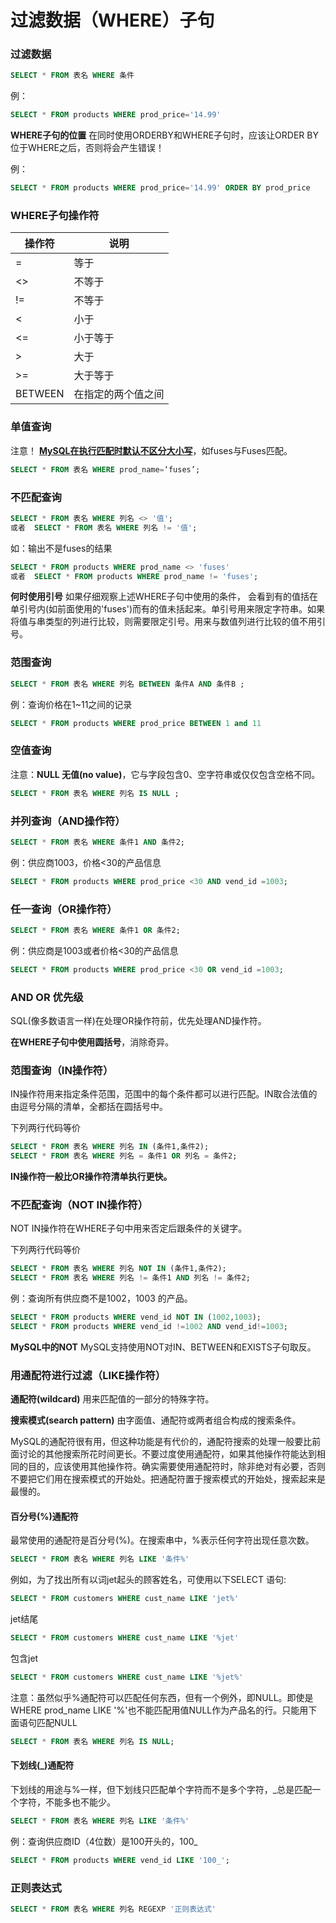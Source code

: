 # 过滤数据（WHERE）子句

### 过滤数据

```sql
SELECT * FROM 表名 WHERE 条件
```
例：

```sql
SELECT * FROM products WHERE prod_price='14.99'
```

**WHERE子句的位置** 在同时使用ORDERBY和WHERE子句时，应该让ORDER BY位于WHERE之后，否则将会产生错误！

例：

```sql
SELECT * FROM products WHERE prod_price='14.99' ORDER BY prod_price
```



### WHERE子句操作符

| 操作符  | 说明               |
| ------- | ------------------ |
| =       | 等于               |
| <>      | 不等于             |
| !=      | 不等于             |
| <       | 小于               |
| <=      | 小于等于           |
| >       | 大于               |
| >=      | 大于等于           |
| BETWEEN | 在指定的两个值之间 |



### 单值查询

注意！ **<u>MySQL在执行匹配时默认不区分大小写</u>**，如fuses与Fuses匹配。

```sql
SELECT * FROM 表名 WHERE prod_name=‘fuses’;
```



### 不匹配查询

```sql
SELECT * FROM 表名 WHERE 列名 <> '值'; 
或者	SELECT * FROM 表名 WHERE 列名 != '值'; 
```

如：输出不是fuses的结果

```sql
SELECT * FROM products WHERE prod_name <> 'fuses' 
或者	SELECT * FROM products WHERE prod_name != 'fuses';
```

**何时使用引号** 如果仔细观察上述WHERE子句中使用的条件， 会看到有的值括在单引号内(如前面使用的'fuses')而有的值未括起来。单引号用来限定字符串。如果将值与串类型的列进行比较，则需要限定引号。用来与数值列进行比较的值不用引号。

### 范围查询

```sql
SELECT * FROM 表名 WHERE 列名 BETWEEN 条件A AND 条件B ;
```

例：查询价格在1~11之间的记录

```sql
SELECT * FROM products WHERE prod_price BETWEEN 1 and 11 
```



### 空值查询

注意：**NULL 无值(no value)**，它与字段包含0、空字符串或仅仅包含空格不同。

```sql
SELECT * FROM 表名 WHERE 列名 IS NULL ;
```



### 并列查询（AND操作符）

```sql
SELECT * FROM 表名 WHERE 条件1 AND 条件2;
```
例：供应商1003，价格<30的产品信息

```sql
SELECT * FROM products WHERE prod_price <30 AND vend_id =1003;
```



### 任一查询（OR操作符）
```sql
SELECT * FROM 表名 WHERE 条件1 OR 条件2;
```
例：供应商是1003或者价格<30的产品信息

```sql
SELECT * FROM products WHERE prod_price <30 OR vend_id =1003;
```



### AND OR 优先级

SQL(像多数语言一样)在处理OR操作符前，优先处理AND操作符。

**在WHERE子句中使用圆括号**，消除奇异。



### 范围查询（IN操作符）

IN操作符用来指定条件范围，范围中的每个条件都可以进行匹配。IN取合法值的由逗号分隔的清单，全都括在圆括号中。

下列两行代码等价

```sql
SELECT * FROM 表名 WHERE 列名 IN (条件1,条件2);
SELECT * FROM 表名 WHERE 列名 = 条件1 OR 列名 = 条件2;
```

**IN操作符一般比OR操作符清单执行更快。**



### 不匹配查询（NOT IN操作符）

NOT IN操作符在WHERE子句中用来否定后跟条件的关键字。

下列两行代码等价

```sql
SELECT * FROM 表名 WHERE 列名 NOT IN (条件1,条件2);
SELECT * FROM 表名 WHERE 列名 != 条件1 AND 列名 != 条件2;
```

例：查询所有供应商不是1002，1003 的产品。
```sql
SELECT * FROM products WHERE vend_id NOT IN (1002,1003);
SELECT * FROM products WHERE vend_id !=1002 AND vend_id!=1003;
```

**MySQL中的NOT** MySQL支持使用NOT对IN、BETWEEN和EXISTS子句取反。



### 用通配符进行过滤（LIKE操作符）

**通配符(wildcard)** 用来匹配值的一部分的特殊字符。

**搜索模式(search pattern)** 由字面值、通配符或两者组合构成的搜索条件。

MySQL的通配符很有用，但这种功能是有代价的，通配符搜索的处理一般要比前面讨论的其他搜索所花时间更长。不要过度使用通配符，如果其他操作符能达到相同的目的，应该使用其他操作符。确实需要使用通配符时，除非绝对有必要，否则不要把它们用在搜索模式的开始处。把通配符置于搜索模式的开始处，搜索起来是最慢的。



#### 百分号(%)通配符

最常使用的通配符是百分号(%)。在搜索串中，%表示任何字符出现任意次数。

```sql
SELECT * FROM 表名 WHERE 列名 LIKE '条件%'
```

例如，为了找出所有以词jet起头的顾客姓名，可使用以下SELECT 语句:
```sql
SELECT * FROM customers WHERE cust_name LIKE 'jet%'
```

jet结尾
```sql
SELECT * FROM customers WHERE cust_name LIKE '%jet'
```
包含jet
```sql
SELECT * FROM customers WHERE cust_name LIKE '%jet%'
```

注意：虽然似乎%通配符可以匹配任何东西，但有一个例外，即NULL。即使是WHERE prod_name LIKE '%'也不能匹配用值NULL作为产品名的行。只能用下面语句匹配NULL

```sql
SELECT * FROM 表名 WHERE 列名 IS NULL; 
```



#### 下划线(_)通配符

下划线的用途与%一样，但下划线只匹配单个字符而不是多个字符，_总是匹配一个字符，不能多也不能少。
```sql
SELECT * FROM 表名 WHERE 列名 LIKE '条件%'
```

例：查询供应商ID（4位数）是100开头的，100_

```sql
SELECT * FROM products WHERE vend_id LIKE '100_';
```



### 正则表达式

```sql
SELECT * FROM 表名 WHERE 列名 REGEXP '正则表达式'
```

